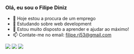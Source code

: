 ### Olá, eu sou o Filipe Diniz

- 🔭 Hoje estou a procura de um emprego
- 🌱 Estudando sobre web development
- 🤔 Estou muito disposto a aprender e ajudar ao máximo!
- 📫  Contate-me no email: filipe.rj53@gmail.com

<div>
  <a href="https://instagram.com/flp_diniz" target="_blank"><img src="https://img.shields.io/badge/-Instagram-%23E4405F?style=for-the-badge&logo=instagram&logoColor=white" target="_blank"></a>
  <a href = "mailto:filipe.rj53@gmail.com"><img src="https://img.shields.io/badge/-Gmail-%23333?style=for-the-badge&logo=gmail&logoColor=white" target="_blank"></a>
  <a href="https://linkedin.com/in/filipe-diniz53" target="_blank"><img src="https://img.shields.io/badge/-LinkedIn-%230077B5?style=for-the-badge&logo=linkedin&logoColor=white" target="_blank"></a>
</div>
